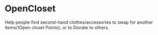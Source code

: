 # OpenCloset

Help people find second-hand clothes/accessories to swap for another items/(Open closet Points); or to Donate to others.
